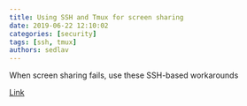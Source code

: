 ```yaml
---
title: Using SSH and Tmux for screen sharing 
date: 2019-06-22 12:10:02
categories: [security]
tags: [ssh, tmux]
authors: sedlav
---
```


When screen sharing fails, use these SSH-based workarounds

[Link](https://www.redhat.com/sysadmin/ssh-tmux-screen-sharing)

